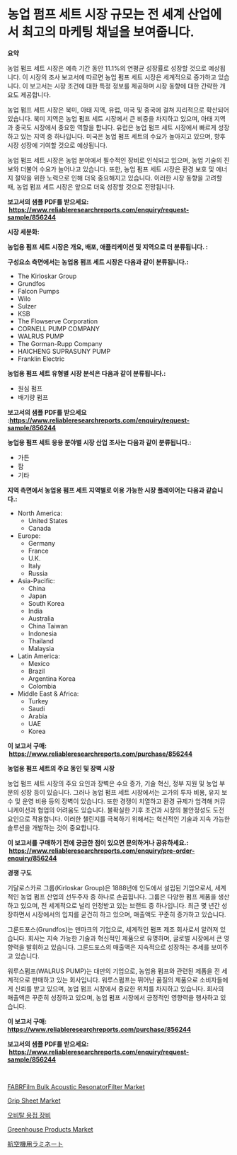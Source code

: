 <p><h1>농업 펌프 세트 시장 규모는 전 세계 산업에서 최고의 마케팅 채널을 보여줍니다.</h1></p><p><strong>요약</strong></p>
<p><p>농업 펌프 세트 시장은 예측 기간 동안 11.1%의 연평균 성장률로 성장할 것으로 예상됩니다. 이 시장의 조사 보고서에 따르면 농업 펌프 세트 시장은 세계적으로 증가하고 있습니다. 이 보고서는 시장 조건에 대한 특정 정보를 제공하며 시장 동향에 대한 간략한 개요도 제공합니다.</p><p>농업 펌프 세트 시장은 북미, 아태 지역, 유럽, 미국 및 중국에 걸쳐 지리적으로 확산되어 있습니다. 북미 지역은 농업 펌프 세트 시장에서 큰 비중을 차지하고 있으며, 아태 지역과 중국도 시장에서 중요한 역할을 합니다. 유럽은 농업 펌프 세트 시장에서 빠르게 성장하고 있는 지역 중 하나입니다. 미국은 농업 펌프 세트의 수요가 높아지고 있으며, 향후 시장 성장에 기여할 것으로 예상됩니다.</p><p>농업 펌프 세트 시장은 농업 분야에서 필수적인 장비로 인식되고 있으며, 농업 기술의 진보와 더불어 수요가 늘어나고 있습니다. 또한, 농업 펌프 세트 시장은 환경 보호 및 에너지 절약을 위한 노력으로 인해 더욱 중요해지고 있습니다. 이러한 시장 동향을 고려할 때, 농업 펌프 세트 시장은 앞으로 더욱 성장할 것으로 전망됩니다.</p></p>
<p><strong>보고서의 샘플 PDF를 받으세요: &nbsp;<a href="https://www.reliableresearchreports.com/enquiry/request-sample/856244">https://www.reliableresearchreports.com/enquiry/request-sample/856244</a></strong></p>
<p><strong>시장 세분화:</strong></p>
<p><strong> 농업용 펌프 세트 시장은 개요, 배포, 애플리케이션 및 지역으로 더 분류됩니다. :</strong></p>
<p><strong>구성요소 측면에서는 농업용 펌프 세트 시장은 다음과 같이 분류됩니다.:</strong></p>
<p><ul><li>The Kirloskar Group</li><li>Grundfos</li><li>Falcon Pumps</li><li>Wilo</li><li>Sulzer</li><li>KSB</li><li>The Flowserve Corporation</li><li>CORNELL PUMP COMPANY</li><li>WALRUS PUMP</li><li>The Gorman-Rupp Company</li><li>HAICHENG SUPRASUNY PUMP</li><li>Franklin Electric</li></ul></p>
<p><strong> 농업용 펌프 세트 유형별 시장 분석은 다음과 같이 분류됩니다.:</strong></p>
<p><ul><li>원심 펌프</li><li>배기량 펌프</li></ul></p>
<p><strong>보고서의 샘플 PDF를 받으세요 :<a href="https://www.reliableresearchreports.com/enquiry/request-sample/856244">https://www.reliableresearchreports.com/enquiry/request-sample/856244</a></strong></p>
<p><strong> 농업용 펌프 세트 응용 분야별 시장 산업 조사는 다음과 같이 분류됩니다.:</strong></p>
<p><ul><li>가든</li><li>팜</li><li>기타</li></ul></p>
<p><strong>지역 측면에서 농업용 펌프 세트 지역별로 이용 가능한 시장 플레이어는 다음과 같습니다.:</strong></p>
<p><ul>
    <li>
        North America:
        <ul>
            <li>United States</li>
            <li>Canada</li>
        </ul>
    </li>
    <li>
        Europe:
        <ul>
            <li>Germany</li>
            <li>France</li>
            <li>U.K.</li>
            <li>Italy</li>
            <li>Russia</li>
        </ul>
    </li>
    <li>
        Asia-Pacific:
        <ul>
            <li>China</li>
            <li>Japan</li>
            <li>South Korea</li>
            <li>India</li>
            <li>Australia</li>
            <li>China Taiwan</li>
            <li>Indonesia</li>
            <li>Thailand</li>
            <li>Malaysia</li>
        </ul>
    </li>
    <li>
        Latin America:
        <ul>
            <li>Mexico</li>
            <li>Brazil</li>
            <li>Argentina Korea</li>
            <li>Colombia</li>
        </ul>
    </li>
    <li>
        Middle East & Africa:
        <ul>
            <li>Turkey</li>
            <li>Saudi</li>
            <li>Arabia</li>
            <li>UAE</li>
            <li>Korea</li>
        </ul>
    </li>
    </ul></p>
<p><strong>이 보고서 구매: &nbsp;<a href="https://www.reliableresearchreports.com/purchase/856244">https://www.reliableresearchreports.com/purchase/856244</a></strong></p>
<p><strong>농업용 펌프 세트의 주요 동인 및 장벽 시장</strong></p>
<p><p>농업 펌프 세트 시장의 주요 요인과 장벽은 수요 증가, 기술 혁신, 정부 지원 및 농업 부문의 성장 등이 있습니다. 그러나 농업 펌프 세트 시장에서는 고가의 투자 비용, 유지 보수 및 운영 비용 등의 장벽이 있습니다. 또한 경쟁이 치열하고 환경 규제가 엄격해 커뮤니케이션과 협업의 어려움도 있습니다. 불확실한 기후 조건과 시장의 불안정성도 도전 요인으로 작용합니다. 이러한 챌린지를 극복하기 위해서는 혁신적인 기술과 지속 가능한 솔루션을 개발하는 것이 중요합니다.</p></p>
<p><strong>이 보고서를 구매하기 전에 궁금한 점이 있으면 문의하거나 공유하세요.: &nbsp;<a href="https://www.reliableresearchreports.com/enquiry/pre-order-enquiry/856244">https://www.reliableresearchreports.com/enquiry/pre-order-enquiry/856244</a></strong></p>
<p><strong>경쟁 구도</strong></p>
<p><p>기달로스카르 그룹(Kirloskar Group)은 1888년에 인도에서 설립된 기업으로서, 세계적인 농업 펌프 산업의 선두주자 중 하나로 손꼽힙니다. 그룹은 다양한 펌프 제품을 생산하고 있으며, 전 세계적으로 널리 인정받고 있는 브랜드 중 하나입니다. 최근 몇 년간 성장하면서 시장에서의 입지를 굳건히 하고 있으며, 매출액도 꾸준히 증가하고 있습니다.</p><p>그룬드포스(Grundfos)는 덴마크의 기업으로, 세계적인 펌프 제조 회사로서 알려져 있습니다. 회사는 지속 가능한 기술과 혁신적인 제품으로 유명하며, 글로벌 시장에서 큰 영향력을 발휘하고 있습니다. 그룬드포스의 매출액은 지속적으로 성장하는 추세를 보여주고 있습니다.</p><p>워루스펌프(WALRUS PUMP)는 대만의 기업으로, 농업용 펌프와 관련된 제품을 전 세계적으로 판매하고 있는 회사입니다. 워루스펌프는 뛰어난 품질의 제품으로 소비자들에게 신뢰를 받고 있으며, 농업 펌프 시장에서 중요한 위치를 차지하고 있습니다. 회사의 매출액은 꾸준히 성장하고 있으며, 농업 펌프 시장에서 긍정적인 영향력을 행사하고 있습니다.</p></p>
<p><strong>이 보고서 구매: &nbsp; <a href="https://www.reliableresearchreports.com/purchase/856244">https://www.reliableresearchreports.com/purchase/856244</a></strong></p>
<p><strong>보고서의 샘플 PDF를 받으세요: &nbsp;<a href="https://www.reliableresearchreports.com/enquiry/request-sample/856244">https://www.reliableresearchreports.com/enquiry/request-sample/856244</a></strong><strong></strong></p>
<p>&nbsp;</p>
<p><p><a href="https://issuu.com/reportprime-2/docs/fabrfilm-bulk-acoustic-resonatorfilter-market-size">FABRFilm Bulk Acoustic ResonatorFilter Market</a></p><p><a href="https://github.com/gulaimolin/Market-Research-Report-List-3/blob/main/grip-sheet-market.md">Grip Sheet Market</a></p><p><a href="https://github.com/lzrvbyqzftro57/Market-Research-Report-List-1/blob/main/27888532336.md">오비탈 용접 장비</a></p><p><a href="https://github.com/RoccoManning/Market-Research-Report-List-4/blob/main/greenhouse-products-market.md">Greenhouse Products Market</a></p><p><a href="https://github.com/oqxogxyvqe90775/Market-Research-Report-List-1/blob/main/94423832716.md">航空機用ラミネート</a></p></p>